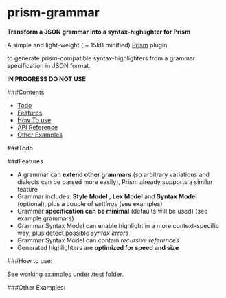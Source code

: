 prism-grammar
=============

__Transform a JSON grammar into a syntax-highlighter for Prism__

A simple and light-weight ( ~ 15kB minified) [Prism](https://github.com/LeaVerou/prism) plugin

to generate prism-compatible syntax-highlighters from a grammar specification in JSON format.

__IN PROGRESS DO NOT USE__

###Contents

* [Todo](#todo)
* [Features](#features)
* [How To use](#how-to-use)
* [API Reference](/api-reference.md)
* [Other Examples](#other-examples)


###Todo


###Features

* A grammar can **extend other grammars** (so arbitrary variations and dialects can be parsed more easily), Prism already supports a similar feature
* Grammar includes: **Style Model** , **Lex Model** and **Syntax Model** (optional), plus a couple of *settings* (see examples)
* Grammar **specification can be minimal** (defaults will be used) (see example grammars)
* Grammar Syntax Model can enable highlight in a more context-specific way, plus detect possible *syntax errors*
* Grammar Syntax Model can contain *recursive references*
* Generated highlighters are **optimized for speed and size**


###How to use:

See working examples under [/test](/test) folder.


###Other Examples:
